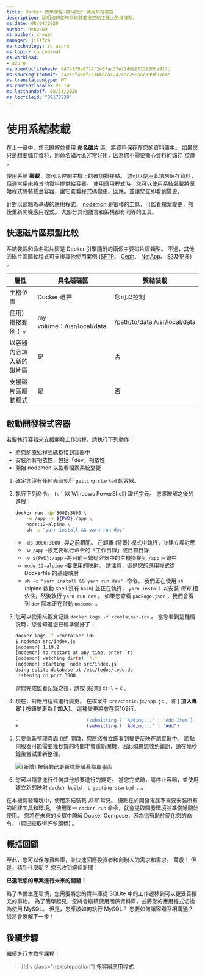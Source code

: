 ```yaml
---
title: Docker 教學課程-第5部分：使用系結裝載
description: 說明如何使用系結裝載來控制主機上的掛接點。
ms.date: 08/04/2020
author: nebuk89
ms.author: ghogen
manager: jillfra
ms.technology: vs-azure
ms.topic: conceptual
ms.workload:
- azure
ms.openlocfilehash: 6474179a0714f2407ac37e724b997139206a91fb
ms.sourcegitcommit: c4212f40df1a16baca1247cac2580ae699f97e4c
ms.translationtype: MT
ms.contentlocale: zh-TW
ms.lasthandoff: 08/31/2020
ms.locfileid: "89178239"
---
```

# <a name="use-bind-mounts"></a>使用系結裝載

在上一章中，您已瞭解並使用 **命名磁片** 區，將資料保存在您的資料庫中。 如果您只是想要儲存資料，則命名磁片區非常好用，因為您不需要擔心資料的儲存 *位置* 。

使用系結 **裝載**，您可以控制主機上的確切掛接點。 您可以使用此項來保存資料，但通常用來將其他資料提供給容器。 使用應用程式時，您可以使用系結裝載將原始程式碼裝載至容器，讓它查看程式碼變更、回應，並讓您立即看到變更。

針對以節點為基礎的應用程式， [nodemon](https://npmjs.com/package/nodemon) 是很棒的工具，可監看檔案變更，然後重新開機應用程式。 大部分其他語言和架構都有同等的工具。

## <a name="quick-volume-type-comparisons"></a>快速磁片區類型比較

系結裝載和命名磁片區是 Docker 引擎隨附的兩個主要磁片區類型。 不過，其他的磁片區驅動程式可支援其他使用案例 ([SFTP](https://github.com/vieux/docker-volume-sshfs)、 [Ceph](https://ceph.com/geen-categorie/getting-started-with-the-docker-rbd-volume-plugin/)、 [NetApp](https://netappdvp.readthedocs.io/en/stable/)、 [S3](https://github.com/elementar/docker-s3-volume)及更多) 。

| 屬性 | 具名磁碟區 | 繫結裝載 |
| -------- | ------------- | ----------- |
| 主機位置 | Docker 選擇 | 您可以控制 |
| 使用) 掛接範例 (`-v` | my volume：/usr/local/data | /path/to/data:/usr/local/data |
| 以容器內容填入新的磁片區 | 是 | 否 |
| 支援磁片區驅動程式 | 是 | 否 |

## <a name="start-a-dev-mode-container"></a>啟動開發模式容器

若要執行容器來支援開發工作流程，請執行下列動作：

- 將您的原始程式碼掛接到容器中
- 安裝所有相依性，包括「dev」相依性
- 開始 nodemon 以監看檔案系統變更

1. 確定您沒有任何先前執行 `getting-started` 的容器。

1. 執行下列命令， (` \ ` `` ` `` 以 Windows PowerShell) 取代字元。 您將瞭解之後的進展：

    ```bash
    docker run -dp 3000:3000 \
        -w /app -v ${PWD}:/app \
        node:12-alpine \
        sh -c "yarn install && yarn run dev"
    ```

    - `-dp 3000:3000` -與之前相同。 在卸離 (背景) 模式中執行，並建立埠對應
    - `-w /app` -設定要執行命令的「工作目錄」或目前目錄
    - `-v ${PWD}:/app` -將目前目錄從容器中的主機掛接到 `/app` 目錄中
    - `node:12-alpine` -要使用的映射。 請注意，這是您的應用程式從 Dockerfile 的基礎映射
    - `sh -c "yarn install && yarn run dev"` -命令。 我們正在使用 `sh` (alpine 啟動 shell 沒有 `bash`) 並正在執行， `yarn install` 以安裝 *所有* 相依性，然後執行 `yarn run dev` 。 如果您查看 `package.json` ，我們會看到 `dev` 腳本正在啟動 `nodemon` 。

1. 您可以使用來觀賞記錄 `docker logs -f <container-id>` 。 當您看到這種情況時，您會知道您已經準備好了：

    ```bash
    docker logs -f <container-id>
    $ nodemon src/index.js
    [nodemon] 1.19.2
    [nodemon] to restart at any time, enter `rs`
    [nodemon] watching dir(s): *.*
    [nodemon] starting `node src/index.js`
    Using sqlite database at /etc/todos/todo.db
    Listening on port 3000
    ```

    當您完成監看記錄之後，請按 [結束] `Ctrl` + `C` 。

1. 現在，對應用程式進行變更。 在檔案中 `src/static/js/app.js` ，將 [ **加入專案** ] 按鈕變更為 [ **加入**]。 這種變更將會在第109行。

    ```diff
    -                         {submitting ? 'Adding...' : 'Add Item'}
    +                         {submitting ? 'Adding...' : 'Add'}
    ```

1. 只要重新整理頁面 (或) 開啟，您應該會立即看到變更反映在瀏覽器中。 節點伺服器可能需要幾秒鐘的時間才會重新開機，因此如果您收到錯誤，請在幾秒鐘後嘗試重新整理。

    ![[新增] 按鈕的已更新標籤螢幕擷取畫面](media/updated-add-button.png)

1. 您可以隨意進行任何其他想要進行的變更。 當您完成時，請停止容器，並使用建立新的映射 `docker build -t getting-started .` 。

在本機開發環境中，使用系結裝載 *非常* 常見。 優點在於開發電腦不需要安裝所有的組建工具和環境。 使用單一 `docker run` 命令，就會提取開發環境並準備好開始使用。 您將在未來的步驟中瞭解 Docker Compose，因為這有助於簡化您的命令， (您已經取得許多旗標) 。

## <a name="recap"></a>概括回顧

至此，您可以保存資料庫，並快速回應投資者和創辦人的需求和需求。 萬歲！ 但是，猜到什麼呢？ 您已收到絕佳新聞！

**已選取您的專案進行未來的開發！**

為了準備生產環境，您需要將您的資料庫從 SQLite 中的工作遷移到可以更妥善擴充的事物。 為了簡單起見，您將會繼續使用關係資料庫，並將您的應用程式切換為使用 MySQL。 但是，您應該如何執行 MySQL？ 您要如何讓容器互相溝通？ 您將會瞭解下一步！

## <a name="next-steps"></a>後續步驟

繼續進行本教學課程！

> [!div class="nextstepaction"]
> [多容器應用程式](multi-container-apps.md)